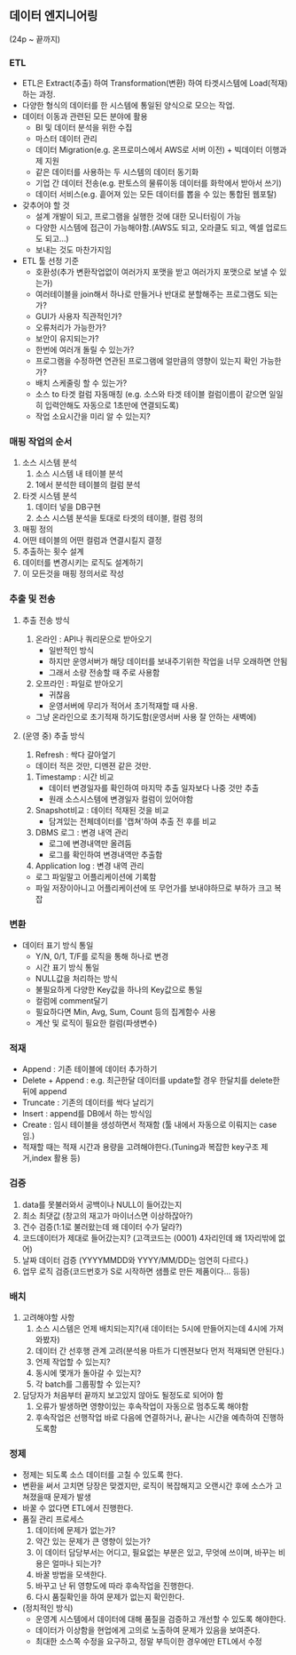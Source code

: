 ## 데이터 엔지니어링

(24p ~ 끝까지)

### ETL

- ETL은 Extract(추출) 하여 Transformation(변환) 하여 타겟시스템에 Load(적재) 하는 과정.
- 다양한 형식의 데이터를 한 시스템에 통일된 양식으로 모으는 작업.
- 데이터 이동과 관련된 모든 분야에 활용
  - BI 및 데이터 분석을 위한 수집
  - 마스터 데이터 관리
  - 데이터 Migration(e.g. 온프로미스에서 AWS로 서버 이전) + 빅데이터 이행과제 지원
  - 같은 데이터를 사용하는 두 시스템의 데이터 동기화
  - 기업 간 데이터 전송(e.g. 판토스의 물류이동 데이터를 화학에서 받아서 쓰기)
  - 데이터 서비스(e.g. 흩어져 있는 모든 데이터를 뽑을 수 있는 통합된 웹포탈)
- 갖추어야 할 것
  - 설계 개발이 되고, 프로그램을 실행한 것에 대한 모니터링이 가능
  - 다양한 시스템에 접근이 가능해야함.(AWS도 되고, 오라클도 되고, 엑셀 업로드도 되고...)
  - 보내는 것도 마찬가지임
- ETL 툴 선정 기준
  - 호환성(추가 변환작업없이 여러가지 포맷을 받고 여러가지 포맷으로 보낼 수 있는가)
  - 여러테이블을 join해서 하나로 만들거나 반대로 분할해주는 프로그램도 되는가?
  - GUI가 사용자 직관적인가?
  - 오류처리가 가능한가?
  - 보안이 유지되는가?
  - 한번에 여러개 돌릴 수 있는가?
  - 프로그램을 수정하면 연관된 프로그램에 얼만큼의 영향이 있는지 확인 가능한가?
  - 배치 스케줄링 할 수 있는가?
  - 소스 to 타겟 컬럼 자동매칭 (e.g. 소스와 타겟 테이블 컬럼이름이 같으면 일일히 입력안해도 자동으로 1초만에 연결되도록)
  - 작업 소요시간을 미리 알 수 있는지?

### 매핑 작업의 순서

1. 소스 시스템 분석
   1. 소스 시스템 내 테이블 분석
   2. 1에서 분석한 테이블의 컬럼 분석
2. 타겟 시스템 분석
   1. 데이터 넣을 DB구현
   2. 소스 시스템 분석을 토대로 타겟의 테이블, 컬럼 정의
3. 매핑 정의
4. 어떤 테이블의 어떤 컬럼과 연결시킬지 결정
5. 추출하는 횟수 설계
6. 데이터를 변경시키는 로직도 설계하기
7. 이 모든것을 매핑 정의서로 작성

### 추출 및 전송

1. 추출 전송 방식

   1. 온라인 : API나 쿼리문으로 받아오기
      - 일반적인 방식
      - 하지만 운영서버가 해당 데이터를 보내주기위한 작업을 너무 오래하면 안됨
      - 그래서 소량 전송할 때 주로 사용함
   2. 오프라인 : 파일로 받아오기
      - 귀찮음
      - 운영서버에 무리가 적어서 초기적재할 때 사용.

   - 그냥 온라인으로 초기적재 하기도함(운영서버 사용 잘 안하는 새벽에)

2. (운영 중) 추출 방식

   1. Refresh : 싹다 갈아엎기

   - 데이터 적은 것만, 디멘젼 같은 것만.

   1. Timestamp : 시간 비교
      - 데이터 변경일자를 확인하여 마지막 추출 일자보다 나중 것만 추출
      - 원래 소스시스템에 변경일자 컬럼이 있어야함
   2. Snapshot비교 : 데이터 적재된 것을 비교
      - 담겨있는 전체데이터를 '캡쳐'하여 추출 전 후를 비교
   3. DBMS 로그 : 변경 내역 관리
      - 로그에 변경내역만 올려둠
      - 로그를 확인하여 변경내역만 추출함
   4. Application log : 변경 내역 관리

   - 로그 파일말고 어플리케이션에 기록함
   - 파일 저장이아니고 어플리케이션에 또 무언가를 보내야하므로 부하가 크고 복잡

### 변환

- 데이터 표기 방식 통일
  - Y/N, 0/1, T/F를 로직을 통해 하나로 변경
  - 시간 표기 방식 통일
  - NULL값을 처리하는 방식
  - 불필요하게 다양한 Key값을 하나의 Key값으로 통일
  - 컬럼에 comment달기
  - 필요하다면 Min, Avg, Sum, Count 등의 집계함수 사용
  - 계산 및 로직이 필요한 컬럼(파생변수)

### 적재

- Append : 기존 테이블에 데이터 추가하기
- Delete + Append : e.g. 최근한달 데이터를 update할 경우 한달치를 delete한 뒤에 append
- Truncate : 기존의 데이터를 싹다 날리기
- Insert : append를 DB에서 하는 방식임
- Create : 임시 테이블을 생성하면서 적재함 (툴 내에서 자동으로 이뤄지는 case임.)
- 적재할 때는 적재 시간과 용량을 고려해야한다.(Tuning과 복잡한 key구조 제거,index 활용 등)

### 검증

1. data를 못불러와서 공백이나 NULL이 들어갔는지
2. 최소 최댓값 (창고의 재고가 마이너스면 이상하잖아?)
3. 건수 검증(1:1로 불러왔는데 왜 데이터 수가 달라?)
4. 코드데이터가 제대로 들어갔는지? (고객코드는 (0001) 4자리인데 왜 1자리밖에 없어)
5. 날짜 데이터 검증 (YYYYMMDD와 YYYY/MM/DD는 엄연히 다르다.)
6. 업무 로직 검증(코드번호가 S로 시작하면 샘플로 만든 제품이다... 등등)

### 배치

1. 고려해야할 사항
   1. 소스 시스템은 언제 배치되는지?(새 데이터는 5시에 만들어지는데 4시에 가져와봤자)
   2. 데이터 간 선후행 관계 고려(분석용 마트가 디멘젼보다 먼저 적재되면 안된다.)
   3. 언제 작업할 수 있는지?
   4. 동시에 몇개가 돌아갈 수 있는지?
   5. 각 batch를 그룹핑할 수 있는지?
2. 담당자가 처음부터 끝까지 보고있지 않아도 될정도로 되어야 함
   1. 오류가 발생하면 영향이있는 후속작업이 자동으로 멈추도록 해야함
   2. 후속작업은 선행작업 바로 다음에 연결하거나, 끝나는 시간을 예측하여 진행하도록함

### 정제

- 정제는 되도록 소스 데이터를 고칠 수 있도록 한다.
- 변환을 써서 고치면 당장은 맞겠지만, 로직이 복잡해지고 오랜시간 후에 소스가 고쳐졌을때 문제가 발생
- 바꿀 수 없다면 ETL에서 진행한다.
- 품질 관리 프로세스
  1. 데이터에 문제가 없는가?
  2. 약간 있는 문제가 큰 영향이 있는가?
  3. 이 데이터 담당부서는 어디고, 필요없는 부분은 있고, 무엇에 쓰이며, 바꾸는 비용은 얼마나 되는가?
  4. 바꿀 방법을 모색한다.
  5. 바꾸고 난 뒤 영향도에 따라 후속작업을 진행한다.
  6. 다시 품질확인을 하여 문제가 없는지 확인한다.
- (정치적인 방식)
  - 운영계 시스템에서 데이터에 대해 품질을 검증하고 개선할 수 있도록 해야한다.
  - 데이터가 이상함을 현업에게 고의로 노출하여 문제가 있음을 보여준다.
  - 최대한 소스쪽 수정을 요구하고, 정말 부득이한 경우에만 ETL에서 수정